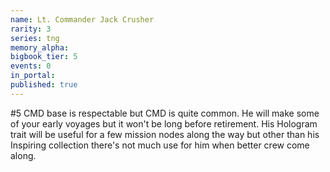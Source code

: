 ```yaml
---
name: Lt. Commander Jack Crusher
rarity: 3
series: tng
memory_alpha:
bigbook_tier: 5
events: 0
in_portal:
published: true
---
```


#5 CMD base is respectable but CMD is quite common. He will make some of your early voyages but it won't be long before retirement. His Hologram trait will be useful for a few mission nodes along the way but other than his Inspiring collection there's not much use for him when better crew come along.
